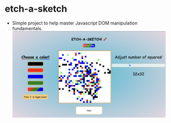 # etch-a-sketch
- Simple project to help master Javascript DOM manipulation fundamentals.
![Alt text](etchasketch.png)